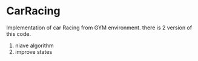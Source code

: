 # CarRacing
Implementation of car Racing from GYM environment.
there is 2 version of this code.
1. niave algorithm
2. improve states

